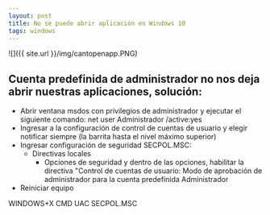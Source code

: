 ```yaml
---
layout: post
title: No se puede abrir aplicación en Windows 10
tags: windows
---
```


![]({{ site.url }}/img/cantopenapp.PNG)

## Cuenta predefinida de administrador no nos deja abrir nuestras aplicaciones, solución:

* Abrir ventana msdos con privilegios de administrador y ejecutar el siguiente comando: net user Administrador /active:yes
* Ingresar a la configuración de control de cuentas de usuario y elegir notificar siempre (la barrita hasta el nivel máximo superior)
* Ingresar configuración de seguridad SECPOL.MSC:
	* Directivas locales
		* Opciones de seguridad y dentro de las opciones, habilitar la directiva "Control de cuentas de usuario: Modo de aprobación de administrador para la cuenta predefinida Administrador
* Reiniciar equipo

WINDOWS+X
CMD
UAC
SECPOL.MSC
